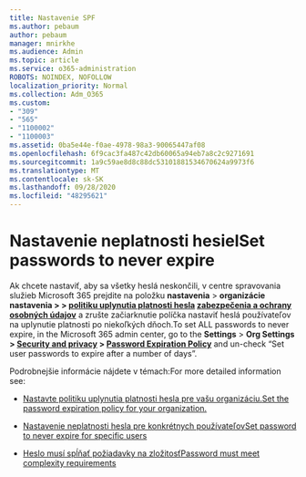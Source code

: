```yaml
---
title: Nastavenie SPF
ms.author: pebaum
author: pebaum
manager: mnirkhe
ms.audience: Admin
ms.topic: article
ms.service: o365-administration
ROBOTS: NOINDEX, NOFOLLOW
localization_priority: Normal
ms.collection: Adm_O365
ms.custom:
- "309"
- "565"
- "1100002"
- "1100003"
ms.assetid: 0ba5e44e-f0ae-4978-98a3-90065447af08
ms.openlocfilehash: 6f9cac3fa487c42db60065a94eb7a8c2c9271691
ms.sourcegitcommit: 1a9c59ae8d8c88dc53101881534670624a9973f6
ms.translationtype: MT
ms.contentlocale: sk-SK
ms.lasthandoff: 09/28/2020
ms.locfileid: "48295621"
---
```

# <a name="set-passwords-to-never-expire"></a><span data-ttu-id="f6cdd-102">Nastavenie neplatnosti hesiel</span><span class="sxs-lookup"><span data-stu-id="f6cdd-102">Set passwords to never expire</span></span>

<span data-ttu-id="f6cdd-103">Ak chcete nastaviť, aby sa všetky heslá neskončili, v centre spravovania služieb Microsoft 365 prejdite na položku **nastavenia**  >  **organizácie nastavenia >  >  [politiku uplynutia platnosti hesla](https://portal.microsoft.com/Adminportal/Home#/Settings/SecurityPrivacy/:/Settings/L1/PasswordPolicy) [zabezpečenia a ochrany osobných údajov](https://portal.office.com/adminportal/home#/settings/security)** a zrušte začiarknutie políčka nastaviť heslá používateľov na uplynutie platnosti po niekoľkých dňoch.</span><span class="sxs-lookup"><span data-stu-id="f6cdd-103">To set ALL passwords to never expire, in the Microsoft 365 admin center, go to the **Settings** > **Org Settings > [Security and privacy](https://portal.office.com/adminportal/home#/settings/security) > [Password Expiration Policy](https://portal.microsoft.com/Adminportal/Home#/Settings/SecurityPrivacy/:/Settings/L1/PasswordPolicy)** and un-check “Set user passwords to expire after a number of days”.</span></span>
  
<span data-ttu-id="f6cdd-104">Podrobnejšie informácie nájdete v témach:</span><span class="sxs-lookup"><span data-stu-id="f6cdd-104">For more detailed information see:</span></span>

- [<span data-ttu-id="f6cdd-105">Nastavte politiku uplynutia platnosti hesla pre vašu organizáciu.</span><span class="sxs-lookup"><span data-stu-id="f6cdd-105">Set the password expiration policy for your organization.</span></span>](https://docs.microsoft.com/microsoft-365/admin/manage/set-password-expiration-policy)
  
- [<span data-ttu-id="f6cdd-106">Nastavenie neplatnosti hesla pre konkrétnych používateľov</span><span class="sxs-lookup"><span data-stu-id="f6cdd-106">Set password to never expire for specific users</span></span>](https://docs.microsoft.com/microsoft-365/admin/add-users/set-password-to-never-expire)

- [<span data-ttu-id="f6cdd-107">Heslo musí spĺňať požiadavky na zložitosť</span><span class="sxs-lookup"><span data-stu-id="f6cdd-107">Password must meet complexity requirements</span></span>](https://docs.microsoft.com/windows/security/threat-protection/security-policy-settings/password-must-meet-complexity-requirements)
  